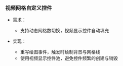 ### 视频网格自定义控件

- 需求：
    - 支持动态网格数切换，视频显示控件自动填充

- 实现：
    - 重写绘图事件，触发时绘制背景与网格线
    - 使用视频显示控件池，避免控件频繁的创建与销毁